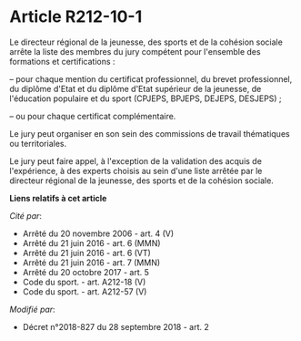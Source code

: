# Article R212-10-1

Le directeur régional de la jeunesse, des sports et de la cohésion sociale arrête la liste des membres du jury compétent pour
l'ensemble des formations et certifications :

– pour chaque mention du certificat professionnel, du brevet professionnel, du diplôme d'Etat et du diplôme d'Etat supérieur
de la jeunesse, de l'éducation populaire et du sport (CPJEPS, BPJEPS, DEJEPS, DESJEPS) ;

– ou pour chaque certificat complémentaire.

Le jury peut organiser en son sein des commissions de travail thématiques ou territoriales.

Le jury peut faire appel, à l'exception de la validation des acquis de l'expérience, à des experts choisis au sein d'une
liste arrêtée par le directeur régional de la jeunesse, des sports et de la cohésion sociale.

**Liens relatifs à cet article**

_Cité par_:

  - Arrêté du 20 novembre 2006 - art. 4 (V)
  - Arrêté du 21 juin 2016 - art. 6 (MMN)
  - Arrêté du 21 juin 2016 - art. 6 (VT)
  - Arrêté du 21 juin 2016 - art. 7 (MMN)
  - Arrêté du 20 octobre 2017 - art. 5
  - Code du sport. - art. A212-18 (V)
  - Code du sport. - art. A212-57 (V)

_Modifié par_:

  - Décret n°2018-827 du 28 septembre 2018 - art. 2
